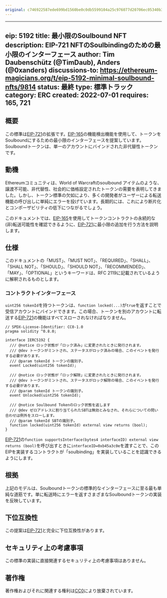 ```yaml
---
original: c746922587ede699bd1560be0c0db5599104a25c976077d20706ec05340b3b7a
---
```


---
eip: 5192
title: 最小限のSoulbound NFT
description: EIP-721 NFTのSoulbindingのための最小限のインターフェース
author: Tim Daubenschütz (@TimDaub), Anders (@0xanders)
discussions-to: https://ethereum-magicians.org/t/eip-5192-minimal-soulbound-nfts/9814
status: 最終
type: 標準トラック
category: ERC
created: 2022-07-01
requires: 165, 721
---

## 概要

この標準は[EIP-721](./eip-721.md)の拡張です。[EIP-165](./eip-165.md)の機能検出機能を使用して、トークンをSoulboundにするための最小限のインターフェースを提案しています。Soulboundトークンは、単一のアカウントにバインドされた非代替性トークンです。

## 動機

Ethereumコミュニティは、World of Warcraftのsoulbound アイテムのような、譲渡不可能、非代替性、社会的に価格設定されたトークンの需要を表明してきました。しかし、トークン標準の欠如により、多くの開発者がユーザーによる転送機能の呼び出しに単純にエラーを投げています。長期的には、これにより断片化とコンポーザビリティの低下につながるでしょう。

このドキュメントでは、[EIP-165](./eip-165.md)を使用してトークンコントラクトの永続的な(非)転送可能性を確認できるように、[EIP-721](./eip-721.md)に最小限の追加を行う方法を説明します。

## 仕様

このドキュメントの「MUST」、「MUST NOT」、「REQUIRED」、「SHALL」、「SHALL NOT」、「SHOULD」、「SHOULD NOT」、「RECOMMENDED」、「MAY」、「OPTIONAL」というキーワードは、RFC 2119に記載されているように解釈されるものとします。

### コントラクトインターフェース

`uint256 tokenId`を持つトークンは、`function locked(...)`が`true`を返すことで受信アカウントにバインドできます。この場合、トークンを別のアカウントに転送する[EIP-721](./eip-721.md)の機能はすべてスローされなければなりません。

```solidity
// SPDX-License-Identifier: CC0-1.0
pragma solidity ^0.8.0;

interface IERC5192 {
  /// @notice ロック状態が「ロック済み」に変更されたときに発行されます。
  /// @dev トークンがミントされ、ステータスがロック済みの場合、このイベントを発行する必要があります。
  /// @param tokenId トークンの識別子。
  event Locked(uint256 tokenId);

  /// @notice ロック状態が「ロック解除」に変更されたときに発行されます。
  /// @dev トークンがミントされ、ステータスがロック解除の場合、このイベントを発行する必要があります。
  /// @param tokenId トークンの識別子。
  event Unlocked(uint256 tokenId);

  /// @notice Soulbound Tokenのロック状態を返します
  /// @dev ゼロアドレスに割り当てられたSBTは無効とみなされ、それらについての問い合わせは例外をスローします。
  /// @param tokenId SBTの識別子。
  function locked(uint256 tokenId) external view returns (bool);
}
```

[EIP-721](./eip-721.md)の`function supportsInterface(bytes4 interfaceID) external view returns (bool)`を呼び出すときに`interfaceID=0xb45a3c0e`を渡すことで、このEIPを実装するコントラクトが「soulbinding」を実装していることを認識できるようにします。

## 根拠

上記のモデルは、Soulboundトークンの標準的なインターフェースに至る最も単純な道筋です。単に転送時にエラーを返すさまざまなSoulboundトークンの実装を反映しています。

## 下位互換性

この提案は[EIP-721](./eip-721.md)と完全に下位互換性があります。

## セキュリティ上の考慮事項

この標準の実装に直接関連するセキュリティ上の考慮事項はありません。

## 著作権

著作権およびそれに関連する権利は[CC0](../LICENSE.md)により放棄されています。